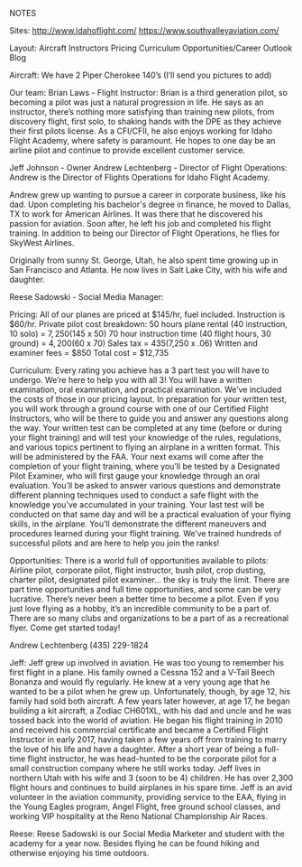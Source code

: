 NOTES

Sites:
http://www.idahoflight.com/
https://www.southvalleyaviation.com/

Layout:
Aircraft
Instructors
Pricing
Curriculum
Opportunities/Career Outlook
Blog



Aircraft:
We have 2 Piper Cherokee 140’s (I’ll send you pictures to add)

Our team:
Brian Laws - Flight Instructor: Brian is a third generation pilot, so becoming a pilot was just a natural progression in life. He says as an instructor, there’s nothing more satisfying than training new pilots, from discovery flight, first solo, to shaking hands with the DPE as they achieve their first pilots license. As a CFI/CFII, he also enjoys working for Idaho Flight Academy, where safety is paramount. He hopes to one day be an airline pilot and continue to provide excellent customer service.

Jeff Johnson - Owner 
Andrew Lechtenberg - Director of Flight Operations: Andrew is the Director of Flights Operations for Idaho Flight Academy. 

Andrew grew up wanting to pursue a career in corporate business, like his dad. Upon completing his bachelor's degree in finance, he moved to Dallas, TX to work for American Airlines. It was there that he discovered his passion for aviation. Soon after, he left his job and completed his flight training. In addition to being our Director of Flight Operations, he flies for SkyWest Airlines.

Originally from sunny St. George, Utah, he also spent time growing up in San Francisco and Atlanta. He now lives in Salt Lake City, with his wife and daughter.

Reese Sadowski - Social Media Manager:

Pricing:
All of our planes are priced at $145/hr, fuel included. Instruction is $60/hr. Private pilot cost breakdown:
50 hours plane rental (40 instruction, 10 solo) = $7,250 ($145 x 50)
70 hour instruction time (40 flight hours, 30 ground) = $4,200 ($60 x 70)
Sales tax = $435 ($7,250 x .06)
Written and examiner fees = $850
Total cost = $12,735

Curriculum:
Every rating you achieve has a 3 part test you will have to undergo. We’re here to help you with all 3! You will have a written examination, oral examination, and practical examination. We’ve included the costs of those in our pricing layout. In preparation for your written test, you will work through a ground course with one of our Certified Flight Instructors, who will be there to guide you and answer any questions along the way. Your written test can be completed at any time (before or during your flight training) and will test your knowledge of the rules, regulations, and various topics pertinent to flying an airplane in a written format. This will be administered by the FAA. Your next exams will come after the completion of your flight training, where you’ll be tested by a Designated Pilot Examiner, who will first gauge your knowledge through an oral evaluation. You’ll be asked to answer various questions and demonstrate different planning techniques used to conduct a safe flight with the knowledge you’ve accumulated in your training. Your last test will be conducted on that same day and will be a practical evaluation of your flying skills, in the airplane. You’ll demonstrate the different maneuvers and procedures learned during your flight training. We’ve trained hundreds of successful pilots and are here to help you join the ranks!

Opportunities:
There is a world full of opportunities available to pilots: Airline pilot, corporate pilot, flight instructor, bush pilot, crop dusting, charter pilot, designated pilot examiner… the sky is truly the limit. There are part time opportunities and full time opportunities, and some can be very lucrative. There’s never been a better time to become a pilot. Even if you just love flying as a hobby, it’s an incredible community to be a part of. There are so many clubs and organizations to be a part of as a recreational flyer. Come get started today!

Andrew Lechtenberg
(435) 229-1824

Jeff: Jeff grew up involved in aviation. He was too young to remember his first flight in a plane. His family owned a Cessna 152 and a V-Tail Beech Bonanza and would fly regularly. He knew at a very young age that he wanted to be a pilot when he grew up. Unfortunately, though, by age 12, his family had sold both aircraft. A few years later however, at age 17, he began building a kit aircraft, a Zodiac CH601XL, with his dad and uncle and he was tossed back into the world of aviation. He began his flight training in 2010 and received his commercial certificate and became a Certified Flight Instructor in early 2017, having taken a few years off from training to marry the love of his life and have a daughter. After a short year of being a full-time flight instructor, he was head-hunted to be the corporate pilot for a small construction company where he still works today. Jeff lives in northern Utah with his wife and 3 (soon to be 4) children. He has over 2,300 flight hours and continues to build airplanes in his spare time. Jeff is an avid volunteer in the aviation community, providing service to the EAA, flying in the Young Eagles program, Angel Flight, free ground school classes, and working VIP hospitality at the Reno National Championship Air Races.

Reese: Reese Sadowski is our Social Media Marketer and student with the academy for a year now. Besides flying he can be found hiking and otherwise enjoying his time outdoors. 